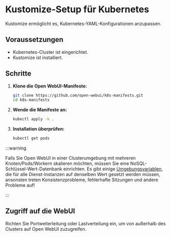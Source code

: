 
# Kustomize-Setup für Kubernetes

Kustomize ermöglicht es, Kubernetes-YAML-Konfigurationen anzupassen.

## Voraussetzungen

- Kubernetes-Cluster ist eingerichtet.
- Kustomize ist installiert.

## Schritte

1. **Klone die Open WebUI-Manifeste:**

   ```bash
   git clone https://github.com/open-webui/k8s-manifests.git
   cd k8s-manifests
   ```

2. **Wende die Manifeste an:**

   ```bash
   kubectl apply -k .
   ```

3. **Installation überprüfen:**

   ```bash
   kubectl get pods
   ```

:::warning

Falls Sie Open WebUI in einer Clusterumgebung mit mehreren Knoten/Pods/Workern skalieren möchten, müssen Sie eine NoSQL-Schlüssel-Wert-Datenbank einrichten.
Es gibt einige [Umgebungsvariablen](https://docs.openwebui.com/getting-started/env-configuration/), die für alle Dienst-Instanzen auf denselben Wert gesetzt werden müssen, ansonsten treten Konsistenzprobleme, fehlerhafte Sitzungen und andere Probleme auf!

:::

## Zugriff auf die WebUI

Richten Sie Portweiterleitung oder Lastverteilung ein, um von außerhalb des Clusters auf Open WebUI zuzugreifen.
